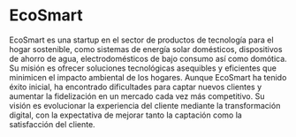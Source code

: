 # EcoSmart

<p class="texto-justificado">
EcoSmart es una startup en el sector de productos de tecnología
para el hogar sostenible, como sistemas de energía solar domésticos,
dispositivos de ahorro de agua, electrodomésticos de bajo consumo
así como domótica. Su misión es ofrecer soluciones tecnológicas
asequibles y eficientes que minimicen el impacto ambiental de los
hogares. Aunque EcoSmart ha tenido éxito inicial, ha encontrado
dificultades para captar nuevos clientes y aumentar la fidelización
en un mercado cada vez más competitivo. Su visión es evolucionar
la experiencia del cliente mediante la transformación digital, con la
expectativa de mejorar tanto la captación como la satisfacción del
cliente.
</p>
